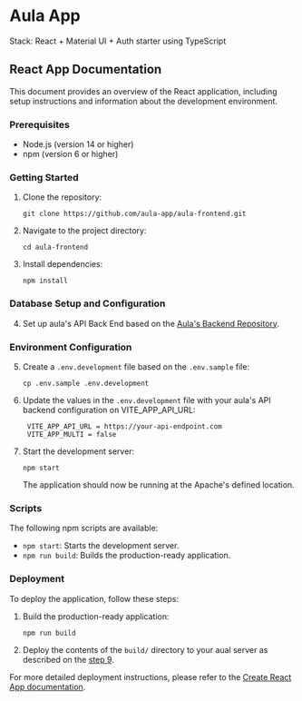 # Aula App

Stack: React + Material UI + Auth starter using TypeScript

## React App Documentation

This document provides an overview of the React application, including setup instructions and information about the development environment.

### Prerequisites

- Node.js (version 14 or higher)
- npm (version 6 or higher)

### Getting Started

1. Clone the repository:

   ```
   git clone https://github.com/aula-app/aula-frontend.git
   ```

2. Navigate to the project directory:

   ```
   cd aula-frontend
   ```

3. Install dependencies:
   ```
   npm install
   ```

### Database Setup and Configuration

4. Set up aula's API Back End based on the [Aula's Backend Repository](https://github.com/aula-app/playground).

### Environment Configuration

5. Create a `.env.development` file based on the `.env.sample` file:

   ```
   cp .env.sample .env.development
   ```

6. Update the values in the `.env.development` file with your aula's API backend configuration on VITE_APP_API_URL:

   ```
    VITE_APP_API_URL = https://your-api-endpoint.com
    VITE_APP_MULTI = false
   ```

7. Start the development server:

   ```
   npm start
   ```

   The application should now be running at the Apache's defined location.

### Scripts

The following npm scripts are available:

- `npm start`: Starts the development server.
- `npm run build`: Builds the production-ready application.

### Deployment

To deploy the application, follow these steps:

1. Build the production-ready application:

   ```
   npm run build
   ```

2. Deploy the contents of the `build/` directory to your aual server as described on the [step 9](https://github.com/aula-app/playground/blob/main/README.md).

For more detailed deployment instructions, please refer to the [Create React App documentation](https://create-react-app.dev/docs/deployment/).

